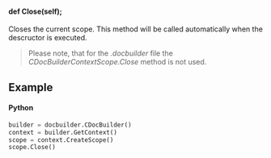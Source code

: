 #### def Close(self);

Closes the current scope. This method will be called automatically when the descructor is executed.

> Please note, that for the *.docbuilder* file the *CDocBuilderContextScope.Close* method is not used.

## Example

#### Python

``` python
builder = docbuilder.CDocBuilder()
context = builder.GetContext()
scope = context.CreateScope()
scope.Close()
```
